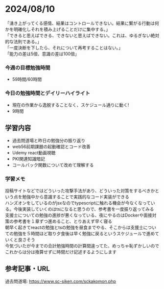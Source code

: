 # 2024/08/10
「湧き上がってくる感情、結果はコントロールできない。結果に繋がる行動は何かを明確化しそれを積み上げることだけに集中する。」  
「できると思えばできる、できないと思えばできない。これは、ゆるぎない絶対的な法則である。」  
「一度決断を下したら、それについて再考することはない。」  
「能力の差は5倍、意識の差は100倍」  
### 今週の目標勉強時間
- 59時間/60時間

### 今日の勉強時間とデイリーハイライト
- 現在の作業から逸脱することなく、スケジュール通りに動く!
- 9時間

## 学習内容
- 過去問道場と昨日の勉強分の振り返り
- web56前期課題の起動確認とコード改善
- Udemy react動画視聴
- PKI関連知識暗記
- コールバック関数について改めて理解する

### 学習メモ
投稿サイトなどではどういった攻撃手法があり、どういった対策をするべきかという点を勉強中から意識することで実践的なコード実装ができる  
ハンズオンをしているのがjsxなのでtypescriptに触れる機会が今なくなっている。今後実装していくのはtsになると思うので、参考書を一度振り返ってみる  
支援士についての勉強の進捗が悪くなっている、夜にやるのはDockerや面接対策の参考書を１章ずつ進めること、とりあえず早く寝る  
朝早く起きてreactの勉強とtsの勉強を昼食までやる、そこからは支援士についての勉強を５時間ほど取り夕食後は早く勉強に戻るというスケジュールで進めていくと良さそう  
今気づいたが今までの合計勉強時間の計算間違ってた、めっちゃ恥ずかしいのでこれからは分は換算せずに時間だけ記述するようにします  

## 参考記事・URL
過去問道場: <https://www.sc-siken.com/sckakomon.php>  

